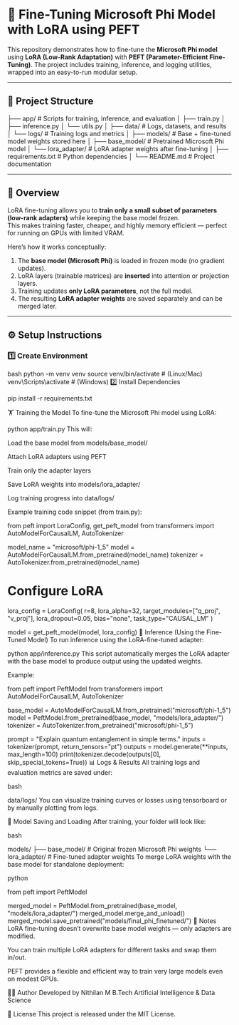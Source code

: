 # 🚀 Fine-Tuning Microsoft Phi Model with LoRA using PEFT

This repository demonstrates how to fine-tune the **Microsoft Phi model** using **LoRA (Low-Rank Adaptation)** with **PEFT (Parameter-Efficient Fine-Tuning)**. The project includes training, inference, and logging utilities, wrapped into an easy-to-run modular setup.

---

## 📂 Project Structure

├── app/ # Scripts for training, inference, and evaluation
│ ├── train.py
│ ├── inference.py
│ └── utils.py
│
├── data/ # Logs, datasets, and results
│ └── logs/ # Training logs and metrics
│
├── models/ # Base + fine-tuned model weights stored here
│ ├── base_model/ # Pretrained Microsoft Phi model
│ └── lora_adapter/ # LoRA adapter weights after fine-tuning
│
├── requirements.txt # Python dependencies
│
└── README.md # Project documentation



---

## 🧠 Overview

LoRA fine-tuning allows you to **train only a small subset of parameters (low-rank adapters)** while keeping the base model frozen.  
This makes training faster, cheaper, and highly memory efficient — perfect for running on GPUs with limited VRAM.

Here’s how it works conceptually:

1. The **base model (Microsoft Phi)** is loaded in frozen mode (no gradient updates).
2. LoRA layers (trainable matrices) are **inserted** into attention or projection layers.
3. Training updates **only LoRA parameters**, not the full model.
4. The resulting **LoRA adapter weights** are saved separately and can be merged later.

---

## ⚙️ Setup Instructions

### 1️⃣ Create Environment

bash
python -m venv venv
source venv/bin/activate      # (Linux/Mac)
venv\Scripts\activate         # (Windows)
2️⃣ Install Dependencies

pip install -r requirements.txt

🏋️ Training the Model
To fine-tune the Microsoft Phi model using LoRA:

python app/train.py
This will:

Load the base model from models/base_model/

Attach LoRA adapters using PEFT

Train only the adapter layers

Save LoRA weights into models/lora_adapter/

Log training progress into data/logs/

Example training code snippet (from train.py):

from peft import LoraConfig, get_peft_model
from transformers import AutoModelForCausalLM, AutoTokenizer

model_name = "microsoft/phi-1_5"
model = AutoModelForCausalLM.from_pretrained(model_name)
tokenizer = AutoTokenizer.from_pretrained(model_name)

# Configure LoRA
lora_config = LoraConfig(
    r=8,
    lora_alpha=32,
    target_modules=["q_proj", "v_proj"],
    lora_dropout=0.05,
    bias="none",
    task_type="CAUSAL_LM"
)

model = get_peft_model(model, lora_config)
🧪 Inference (Using the Fine-Tuned Model)
To run inference using the LoRA-fine-tuned adapter:


python app/inference.py
This script automatically merges the LoRA adapter with the base model to produce output using the updated weights.

Example:

from peft import PeftModel
from transformers import AutoModelForCausalLM, AutoTokenizer

base_model = AutoModelForCausalLM.from_pretrained("microsoft/phi-1_5")
model = PeftModel.from_pretrained(base_model, "models/lora_adapter/")
tokenizer = AutoTokenizer.from_pretrained("microsoft/phi-1_5")

prompt = "Explain quantum entanglement in simple terms."
inputs = tokenizer(prompt, return_tensors="pt")
outputs = model.generate(**inputs, max_length=100)
print(tokenizer.decode(outputs[0], skip_special_tokens=True))
📊 Logs & Results
All training logs and evaluation metrics are saved under:

bash

data/logs/
You can visualize training curves or losses using tensorboard or by manually plotting from logs.

🧩 Model Saving and Loading
After training, your folder will look like:

bash

models/
├── base_model/         # Original frozen Microsoft Phi weights
└── lora_adapter/       # Fine-tuned adapter weights
To merge LoRA weights with the base model for standalone deployment:

python

from peft import PeftModel

merged_model = PeftModel.from_pretrained(base_model, "models/lora_adapter/")
merged_model.merge_and_unload()
merged_model.save_pretrained("models/final_phi_finetuned/")
🧰 Notes
LoRA fine-tuning doesn’t overwrite base model weights — only adapters are modified.

You can train multiple LoRA adapters for different tasks and swap them in/out.

PEFT provides a flexible and efficient way to train very large models even on modest GPUs.

🧑‍💻 Author
Developed by Nithilan M
B.Tech Artificial Intelligence & Data Science

🪪 License
This project is released under the MIT License.







